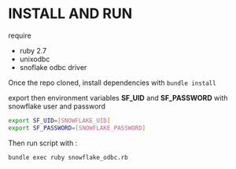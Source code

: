 # INSTALL AND RUN

require 
 - ruby 2.7
 - unixodbc
 - snoflake odbc driver

Once the repo cloned, install dependencies with ```bundle install```

export then environment variables **SF_UID** and **SF_PASSWORD** with snowflake user and password

```bash
export SF_UID=[SNOWFLAKE_UID]
export SF_PASSWORD=[SNOWFLAKE_PASSWORD]
```

Then run script with :

```
bundle exec ruby snowflake_odbc.rb
```
